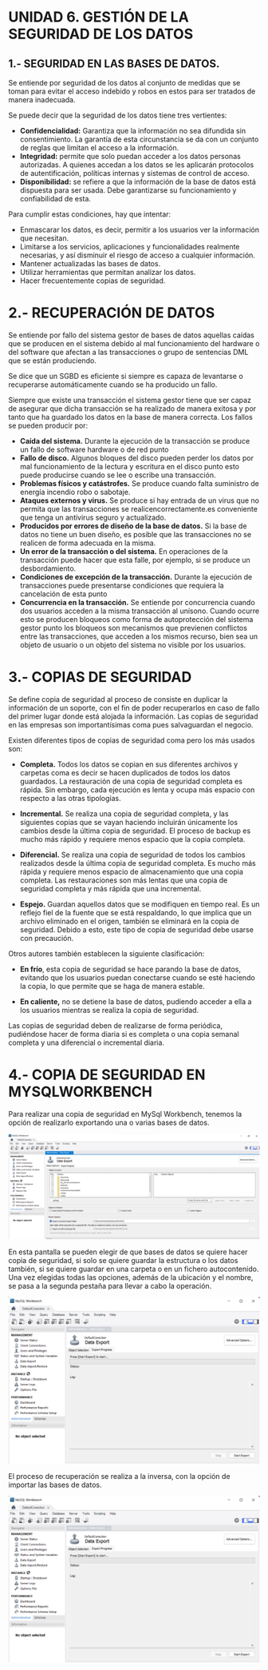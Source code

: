 
# UNIDAD 6. GESTIÓN DE LA SEGURIDAD DE LOS DATOS

## 1.- SEGURIDAD EN LAS BASES DE DATOS.

Se entiende por seguridad de los datos al conjunto de medidas que se toman para evitar el acceso indebido y robos en estos para ser tratados de manera inadecuada.

Se puede decir que la seguridad de los datos tiene tres vertientes:

- **Confidencialidad:** Garantiza que la información no sea difundida sin consentimiento. La garantía de esta circunstancia se da con un conjunto de reglas que limitan el acceso a la información.
- **Integridad:** permite que solo puedan acceder a los datos personas autorizadas. A quienes accedan a los datos se les aplicarán protocolos de autentificación, políticas internas y sistemas de control de acceso.
- **Disponibilidad:** se refiere a que la información de la base de datos está dispuesta para ser usada. Debe garantizarse su funcionamiento y confiabilidad de esta.

Para cumplir estas condiciones, hay que intentar:

- Enmascarar los datos, es decir, permitir a los usuarios ver la información que necesitan.
- Limitarse a los servicios, aplicaciones y funcionalidades realmente necesarias, y así disminuir el riesgo de acceso a cualquier información.
- Mantener actualizadas las bases de datos.
- Utilizar herramientas que permitan analizar los datos.
- Hacer frecuentemente copias de seguridad.

# 2.- RECUPERACIÓN DE DATOS

Se entiende por fallo del sistema gestor de bases de datos aquellas caídas que se producen en el sistema debido al mal funcionamiento del hardware o del software que afectan a las transacciones o grupo de sentencias DML que se están produciendo.

Se dice que un SGBD es eficiente si siempre es capaza de levantarse o recuperarse automáticamente cuando se ha producido un fallo.

Siempre que existe una transacción el sistema gestor tiene que ser capaz de asegurar que dicha transacción se ha realizado de manera exitosa y por tanto que ha guardado los datos en la base de manera correcta.
Los fallos se pueden producir por:
* **Caída del sistema.** Durante la ejecución de la transacción se produce un fallo de software hardware o de red punto
* **Fallo de disco.** Algunos bloques del disco pueden perder los datos por mal funcionamiento de la lectura y escritura en el disco punto esto puede producirse cuando se lee o escribe una transacción.
* **Problemas físicos y catástrofes.** Se produce cuando falta suministro de energía incendio robo o sabotaje.
* **Ataques externos y virus.** Se produce si hay entrada de un virus que no permita que las transacciones se realicencorrectamente.es conveniente que tenga un antivirus seguro y actualizado.
* **Producidos por errores de diseño de la base de datos.** Si la base de datos no tiene un buen diseño, es posible que las transacciones no se realicen de forma adecuada en la misma.
* **Un error de la transacción o del sistema.** En operaciones de la transacción puede hacer que esta falle, por ejemplo, si se produce un desbordamiento.
* **Condiciones de excepción de la transacción.** Durante la ejecución de transacciones puede presentarse condiciones que requiera la cancelación de esta punto
* **Concurrencia en la transacción.** Se entiende por concurrencia cuando dos usuarios acceden a la misma transacción al unísono. Cuando ocurre esto se producen bloqueos como forma de autoprotección del sistema gestor punto los bloqueos son mecanismos que previenen conflictos entre las transacciones, que acceden a los mismos recurso, bien sea un objeto de usuario o un objeto del sistema no visible por los usuarios.

# 3.- COPIAS DE SEGURIDAD

Se define copia de seguridad al proceso de consiste en duplicar la información de un soporte, con el fin de poder recuperarlos en caso de fallo del primer lugar donde está alojada la información. Las copias de seguridad en las empresas son importantísimas coma pues salvaguardan el negocio.

Existen diferentes tipos de copias de seguridad coma pero los más usados son:

* **Completa.** Todos los datos se copian en sus diferentes archivos y carpetas coma es decir se hacen duplicados de todos los datos guardados. La restauración de una copia de seguridad completa es rápida. Sin embargo, cada ejecución es lenta y ocupa más espacio con respecto a las otras tipologías.

* **Incremental.** Se realiza una copia de seguridad completa, y las siguientes copias que se vayan haciendo incluirán únicamente los cambios desde la última copia de seguridad. El proceso de backup es mucho más rápido y requiere menos espacio que la copia completa.
  
* **Diferencial.** Se realiza una copia de seguridad de todos los cambios realizados desde la última copia de seguridad completa. Es mucho más rápida y requiere menos espacio de almacenamiento que una copia completa. Las restauraciones son más lentas que una copia de seguridad completa y más rápida que una incremental. 
  
* **Espejo.** Guardan aquellos datos que se modifiquen en tiempo real. Es un reflejo fiel de la fuente que se está respaldando, lo que implica que un archivo eliminado en el origen, también se eliminará en la copia de seguridad. Debido a esto, este tipo de copia de seguridad debe usarse con precaución.


Otros autores también establecen la siguiente clasificación:

* **En frío**, esta copia de seguridad se hace parando la base de datos, evitando que los usuarios puedan conectarse cuando se esté haciendo la copia, lo que permite que se haga de manera estable.
  
* **En caliente,** no se detiene la base de datos, pudiendo acceder a ella a los usuarios mientras se realiza la copia de seguridad.


Las copias de seguridad deben de realizarse de forma periódica, pudiéndose hacer de forma diaria si es completa o una copia semanal completa y una diferencial o incremental diaria.

# 4.- COPIA DE SEGURIDAD EN MYSQLWORKBENCH

Para realizar una copia de seguridad en MySql Workbench, tenemos la opción de realizarlo exportando una o varias bases de datos.

![Exportar](img/Imagen1.png)

En esta pantalla se pueden elegir de que bases de datos se quiere hacer copia de seguridad, si solo se quiere guardar la estructura o los datos también, si se quiere guardar en una carpeta o en un fichero autocontenido. Una vez elegidas todas las opciones, además de la ubicación y el nombre, se pasa a la segunda pestaña para llevar a cabo la operación.

![Exportar](img/Imagen2.png)

El proceso de recuperación se realiza a la inversa, con la opción de importar las bases de datos.

![Importar](img/Imagen2.png)
